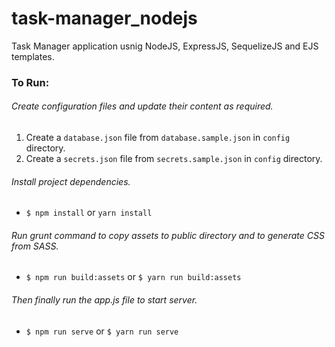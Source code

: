 # task-manager_nodejs
Task Manager application usnig NodeJS, ExpressJS, SequelizeJS and EJS templates.

### To Run:
###### Create configuration files and update their content as required.
  1. Create a  `database.json` file from `database.sample.json` in `config` directory.
  1. Create a  `secrets.json` file from `secrets.sample.json` in `config` directory.

###### Install project dependencies.
  * `$ npm install` or `yarn install`

###### Run grunt command to copy assets to public directory and to generate CSS from SASS.
  * `$ npm run build:assets` or `$ yarn run build:assets`

###### Then finally run the app.js file to start server.
  * `$ npm run serve` or `$ yarn run serve`
